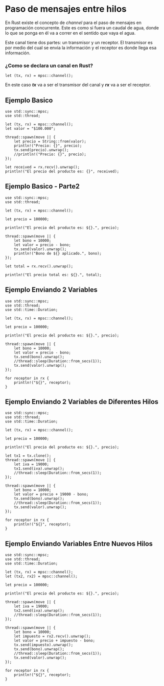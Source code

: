 # **Paso de mensajes entre hilos**

En Rust existe el concepto de *channel* para el paso de mensajes en programación concurrente. Este es como si fuera un caudal de agua, donde lo que se ponga en él va a correr en el sentido que vaya el agua.

Este canal tiene dos partes: un transmisor y un receptor. El transmisor es por medio del cual se envia la información y el receptor es donde llega esa información.



### ¿Como se declara un canal en Rust?

`let (tx, rx) = mpsc::channel();`

En este caso ***tx*** va a ser el transmisor del canal y ***rx*** va a ser el receptor.

## Ejemplo Basico

```rust,editable
use std::sync::mpsc;
use std::thread;

let (tx, rx) = mpsc::channel();
let valor = "$100.000";

thread::spawn(move || {
    let precio = String::from(valor);
    println!("Precio: {}", precio);
    tx.send(precio).unwrap();
    //println!("Precio: {}", precio);
});

let received = rx.recv().unwrap();
println!("El precio del producto es: {}", received);
```

## Ejemplo Basico - Parte2
```rust,editable
use std::sync::mpsc;
use std::thread;

let (tx, rx) = mpsc::channel();

let precio = 100000;

println!("El precio del producto es: ${}.", precio);

thread::spawn(move || {
    let bono = 10000;
    let valor = precio - bono;
    tx.send(valor).unwrap();
    println!("Bono de ${} aplicado.", bono);
});

let total = rx.recv().unwrap();

println!("El precio total es: ${}.", total);
```
## Ejemplo Enviando 2 Variables
```rust,editable
use std::sync::mpsc;
use std::thread;
use std::time::Duration;

let (tx, rx) = mpsc::channel();

let precio = 100000;

println!("El precio del producto es: ${}.", precio);

thread::spawn(move || {
    let bono = 10000;
    let valor = precio - bono;
    tx.send(bono).unwrap();
    //thread::sleep(Duration::from_secs(1));
    tx.send(valor).unwrap();
});

for receptor in rx {
    println!("${}", receptor);
}
```

## Ejemplo Enviando 2 Variables de Diferentes Hilos
```rust,editable
use std::sync::mpsc;
use std::thread;
use std::time::Duration;

let (tx, rx) = mpsc::channel();

let precio = 100000;

println!("El precio del producto es: ${}.", precio);

let tx1 = tx.clone();
thread::spawn(move || {
    let iva = 19000;
    tx1.send(iva).unwrap();
    //thread::sleep(Duration::from_secs(1));
});

thread::spawn(move || {
    let bono = 10000;
    let valor = precio + 19000 - bono;
    tx.send(bono).unwrap();
    //thread::sleep(Duration::from_secs(1));
    tx.send(valor).unwrap();
});

for receptor in rx {
    println!("${}", receptor);
}
```

## Ejemplo Enviando Variables Entre Nuevos Hilos
```rust,editable
use std::sync::mpsc;
use std::thread;
use std::time::Duration;

let (tx, rx) = mpsc::channel();
let (tx2, rx2) = mpsc::channel();

let precio = 100000;

println!("El precio del producto es: ${}.", precio);

thread::spawn(move || {
    let iva = 19000;
    tx2.send(iva).unwrap();
    //thread::sleep(Duration::from_secs(1));
});

thread::spawn(move || {
    let bono = 10000;
    let impuesto = rx2.recv().unwrap();
    let valor = precio + impuesto - bono;
    tx.send(impuesto).unwrap();
    tx.send(bono).unwrap();
    //thread::sleep(Duration::from_secs(1));
    tx.send(valor).unwrap();
});

for receptor in rx {
    println!("${}", receptor);
}
```